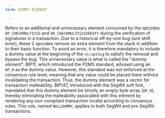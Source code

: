 ```yaml
---
term: DUMMY ELEMENT

---
```

Refers to an additional and unnecessary element consumed by the opcodes `OP_CHECKMULTISIG` and `OP_CHECKMULTISIGVERIFY` during the verification of signatures in a transaction. Due to a historical off-by-one bug (unit shift error), these 2 opcodes remove an extra element from the stack in addition to their basic function. To avoid an error, it is therefore mandatory to include a dummy value at the beginning of the `scriptSig` to satisfy the removal and bypass the bug. This unnecessary value is what is called the "*dummy element*". BIP11, which introduced the P2MS standard, advised using an `OP_0` as the dummy value. However, this standard was not enforced at the consensus rule level, meaning that any value could be placed there without invalidating the transaction. Thus, the dummy element was a vector for transaction malleability. BIP147, introduced with the SegWit soft fork, mandated that this dummy element be strictly an empty byte array (`OP_0`), thereby eliminating the malleability associated with this element by rendering any non-compliant transaction invalid according to consensus rules. This rule, named `NULLDUMMY`, applies to both SegWit and pre-SegWit transactions.